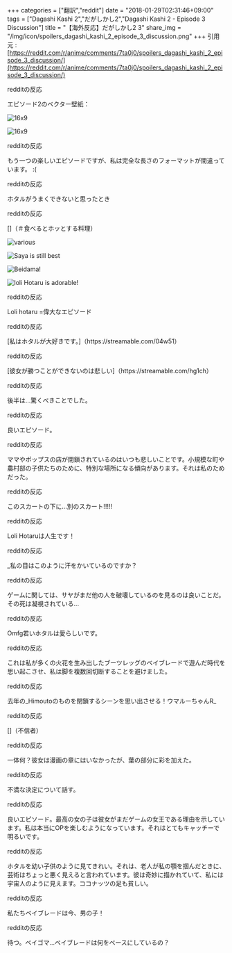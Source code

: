 +++
categories = ["翻訳","reddit"]
date = "2018-01-29T02:31:46+09:00"
tags = ["Dagashi Kashi 2","だがしかし2","Dagashi Kashi 2 - Episode 3 Discussion"]
title = "【海外反応】だがしかし2 3"
share_img = "/img/icon/spoilers_dagashi_kashi_2_episode_3_discussion.png"
+++
引用元 : [https://reddit.com/r/anime/comments/7ta0j0/spoilers_dagashi_kashi_2_episode_3_discussion/](https://reddit.com/r/anime/comments/7ta0j0/spoilers_dagashi_kashi_2_episode_3_discussion/)

<p><span class="reddit-comment">redditの反応</span></p>エピソード2のベクター壁紙：

![16x9](https://i.imgur.com/2JXTusm.png)

![16x9](https://i.imgur.com/3jHU7b4.png)

<p><span class="reddit-comment">redditの反応</span></p>もう一つの楽しいエピソードですが、私は完全な長さのフォーマットが間違っています。 :(

<p><span class="reddit-comment">redditの反応</span></p>ホタルがうまくできないと思ったとき

<p><span class="reddit-comment">redditの反応</span></p>[]（＃食べるとホッとする料理）

![various](https://i.imgur.com/XVQH4MQ.jpg)

![Saya is still best](https://i.imgur.com/Yc7KCdH.jpg)

![Beidama!](https://i.imgur.com/eP5wOKL.png)

![loli Hotaru is adorable!](https://i.imgur.com/8Wnk2na.png)

<p><span class="reddit-comment">redditの反応</span></p>Loli hotaru =偉大なエピソード

<p><span class="reddit-comment">redditの反応</span></p>[私はホタルが大好きです。]（https://streamable.com/04w51）

<p><span class="reddit-comment">redditの反応</span></p>[彼女が勝つことができないのは悲しい]（https://streamable.com/hg1ch）

<p><span class="reddit-comment">redditの反応</span></p>後半は...驚くべきことでした。

<p><span class="reddit-comment">redditの反応</span></p>良いエピソード。

<p><span class="reddit-comment">redditの反応</span></p>ママやポップスの店が閉鎖されているのはいつも悲しいことです。小規模な町や農村部の子供たちのために、特別な場所になる傾向があります。それは私のためだった。

<p><span class="reddit-comment">redditの反応</span></p>このスカートの下に...別のスカート!!!!!

<p><span class="reddit-comment">redditの反応</span></p>Loli Hotaruは人生です！

<p><span class="reddit-comment">redditの反応</span></p>_私の目はこのように汗をかいているのですか？

<p><span class="reddit-comment">redditの反応</span></p>ゲームに関しては、サヤがまだ他の人を破壊しているのを見るのは良いことだ。その死は凝視されている...

<p><span class="reddit-comment">redditの反応</span></p>Omfg若いホタルは愛らしいです。

<p><span class="reddit-comment">redditの反応</span></p>これは私が多くの火花を生み出したブーツレッグのベイブレードで遊んだ時代を思い起こさせ、私は脚を複数回切断することを避けました。

<p><span class="reddit-comment">redditの反応</span></p>去年の_Himoutoのものを閉鎖するシーンを思い出させる！ウマルーちゃんR_

<p><span class="reddit-comment">redditの反応</span></p>[]（不信者）

<p><span class="reddit-comment">redditの反応</span></p>一体何？彼女は漫画の章にはいなかったが、葉の部分に彩を加えた。

<p><span class="reddit-comment">redditの反応</span></p>不満な決定について話す。

<p><span class="reddit-comment">redditの反応</span></p>良いエピソード。最高の女の子は彼女がまだゲームの女王である理由を示しています。私は本当にOPを楽しむようになっています。それはとてもキャッチーで明るいです。

<p><span class="reddit-comment">redditの反応</span></p>ホタルを幼い子供のように見てきれい。それは、老人が私の顎を掴んだときに、芸術はちょっと悪く見えると言われています。彼は奇妙に描かれていて、私には宇宙人のように見えます。ココナッツの足も貧しい。

<p><span class="reddit-comment">redditの反応</span></p>私たちベイブレードは今、男の子！

<p><span class="reddit-comment">redditの反応</span></p>待つ。ベイゴマ...ベイブレードは何をベースにしているの？
